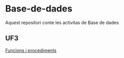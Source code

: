 # Base-de-dades
Aquest repositori conte les activitas de Base de dades

## UF3
[Funcions i procediments](https://github.com/RaviOli2621/Base-de-dades/blob/main/ACTIVITAT%20-%20EXERCICIS%20SUBPROGRAMES/Funcions%20i%20procediments.md)
